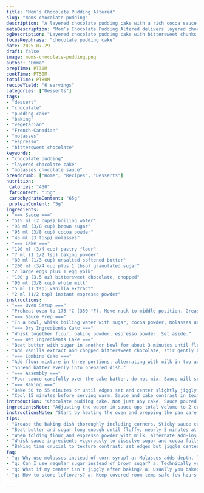 ```yaml
---
title: "Mom’s Chocolate Pudding Altered"
slug: "moms-chocolate-pudding"
description: "A layered chocolate pudding cake with a rich cocoa sauce poured over before baking. Flour and baking powder combined with butter, sugar, eggs, and chopped semi-sweet chocolate form the base. Sauce with hot water, sugar, cocoa, and molasses substitute for corn syrup. Adjusted ingredient amounts and timing for a slightly different texture. Baked in a medium dish, yields six portions. Vegetarian and nut-free. Simple, slightly gooey inside, moist texture. Egg yolks add richness. Vanilla extract and espresso powder added for depth. Sauce poured over before baking. Thick edges and gooey center for contrast."
metaDescription: "Mom’s Chocolate Pudding Altered delivers layered chocolate cake with rich cocoa sauce, bittersweet chocolate chunks, and a gooey center baked to rustic texture and depth."
ogDescription: "Layered chocolate pudding cake with bittersweet chunks, molasses-based sauce, espresso hint, baked until edges set and center stays moist and gooey. Cozy, dense, rustic."
focusKeyphrase: "chocolate pudding cake"
date: 2025-07-29
draft: false
image: moms-chocolate-pudding.png
author: "Emma"
prepTime: PT30M
cookTime: PT50M
totalTime: PT80M
recipeYield: "6 servings"
categories: ["Desserts"]
tags:
- "dessert"
- "chocolate"
- "pudding cake"
- "baking"
- "vegetarian"
- "French-Canadian"
- "molasses"
- "espresso"
- "bittersweet chocolate"
keywords:
- "chocolate pudding"
- "layered chocolate cake"
- "molasses chocolate sauce"
breadcrumb: ["Home", "Recipes", "Desserts"]
nutrition: 
 calories: "430"
 fatContent: "15g"
 carbohydrateContent: "65g"
 proteinContent: "5g"
ingredients:
- "=== Sauce ==="
- "515 ml (2 cups) boiling water"
- "95 ml (3/8 cup) brown sugar"
- "95 ml (3/8 cup) cocoa powder"
- "45 ml (3 tbsp) molasses"
- "=== Cake ==="
- "190 ml (3/4 cup) pastry flour"
- "7 ml (1 1/2 tsp) baking powder"
- "80 ml (1/3 cup) unsalted softened butter"
- "200 ml (3/4 cup plus 1 tbsp) granulated sugar"
- "2 large eggs plus 1 egg yolk"
- "100 g (3.5 oz) bittersweet chocolate, chopped"
- "90 ml (3/8 cup) whole milk"
- "5 ml (1 tsp) vanilla extract"
- "2 ml (1/2 tsp) instant espresso powder"
instructions:
- "=== Oven Setup ==="
- "Preheat oven to 175 °C (350 °F). Move rack to middle position. Grease a 28 x 18 cm (11 x 7 in) rectangular Pyrex dish."
- "=== Sauce Prep ==="
- "In a bowl, whisk boiling water with sugar, cocoa powder, molasses until dissolved. Set aside, let cool slightly."
- "=== Dry Ingredients Cake ==="
- "Whisk together flour, baking powder, espresso powder. Set aside."
- "=== Wet Ingredients Cake ==="
- "Beat butter with sugar in another bowl for about 3 minutes until fluffy. Add eggs and yolk one at a time, mix well after each addition."
- "Add vanilla extract and chopped bittersweet chocolate, stir gently but thoroughly."
- "=== Combine Cake ==="
- "Add flour mixture in three portions, alternating with milk in two add-ins. Fold carefully until combined but not overmixed."
- "Spread batter evenly into prepared dish."
- "=== Assembly ==="
- "Pour sauce carefully over the cake batter, do not mix. Sauce will seep down during baking."
- "=== Baking ==="
- "Bake 50 to 55 minutes or until edges set and center slightly jiggly but mostly cooked."
- "Cool 15 minutes before serving warm. Sauce and cake contrast in texture. Spoon and enjoy."
introduction: "Chocolate pudding cake. Not just any cake. Sauce poured over batter, baked together. Gooey center, crisp edges. Moved away from corn syrup to molasses for a stronger flavor. Less sugar in sauce, more in the cake. Instant espresso powder sneaks in, bringing out chocolate bitterness. Bittersweet chocolate chopped, melts but still chunky. Egg yolk for extra richness. Vanilla. The water in the sauce almost steams the cake from beneath. Mid-height oven rack. Slow bake. The result? Dense but soft, dark chocolate syrup soaking through the cake. Bite blends soft cake with silky, slightly thick, cocoa sauce underneath. Vegetarian, no nuts, simple pantry ingredients mostly. Leftovers? Still good cold, or warmed. Not too sweet, balanced with the bittersweet chocolate and molasses. A comforting, rustic way to do chocolate pudding cakes. Minimal fuss, maximum impact. The change in chocolate cuts richness a bit, you taste the layers. Still melded but with hints of textures."
ingredientsNote: "Adjusting the water in sauce ups total volume to 2 cups instead of 1 3/4 to loosen syrup texture slightly. Brown sugar replaces white sugar, adding molasses depth, plus real molasses to replace corn syrup – less sticky, more flavor forward, more natural. Flour amount trimmed down slightly to accommodate more liquid in sauce and balance batter softness. Baking powder nudged slightly up to help rise despite extra moisture. Butter increased for added tenderness. Sugar in cake reduced to balance sweeter sauce. Bittersweet chocolate swaps semi-sweet, providing deeper notes rather than sweetness alone. Milk volume augmented for batter looseness and better mixability. Added vanilla extract brightens chocolate. Instant espresso powder boosts chocolate flavor, barely noticeable but effective. Eggs one less whole, adding a yolk for richness carefully adjusting texture. This blend yields moist, tender cake mingling with syrup layer forming pudding effect. A mid-size rectangular dish enough for serving six comfortably."
instructionsNote: "Start by heating the oven and prepping the pan carefully – adequate greasing ensures easy release later. Mix dry cake ingredients first separately; helps folding by avoiding overmixing batter. Beat butter and sugar thoroughly until fluffy, key for texture. Add eggs slowly to prevent curdling, each incorporated fully before next. Chocolate chunks folded gently to maintain pockets of melted bits after baking. Combine dry and wet alternately then spread in pan evenly. The sauce must be whisked vigorously to fully dissolve sugar and cocoa, preventing grit and lumps. Pour sauce slowly, avoid mixing into batter, vital to create the layered molten texture. Bake close to 50 minutes, watch cake edges for doneness; center jiggle indicates moisture retention perfect for pudding form. Cool slightly before serving so sauce settles but remains warm. The mix of textures makes timing critical – too long and sauce dries; too short and cake tastes raw. Adjust baking at altitude or oven quirks. Serve as is or with cream or ice cream for contrasting creaminess. Dense but delicate balancing of liquids and solids inside the pan makes this a unique interpretation."
tips:
- "Grease the baking dish thoroughly including corners. Sticky sauce can make removal tricky. Use a solid butter layer or baking spray with flour, especially on glass. Let the pan dry a bit before pouring batter to avoid slipping."
- "Beat butter and sugar long enough until fluffy, nearly 3 minutes at medium speed. A fully aerated base means lighter structure despite density. Eggs added slowly prevent curdling. Mix each fully before next."
- "When folding flour and espresso powder with milk, alternate add-ins in thirds and halves. Avoid overmixing or gluten will tighten cake texture. Gentle folding keeps bits of chocolate intact and creates pockets of molten chunks."
- "Whisk sauce ingredients vigorously to dissolve sugar and cocoa fully. Any lumps mean gritty texture later. Let sauce cool slightly to avoid melting the batter on contact but pour while still fluid enough to seep."
- "Baking time crucial to texture contrast: set edges but jiggle center slightly. Overbake and syrup dries out, underbake leaves raw batter. Watch around 50 to 55 minutes, depending on oven quirks or altitude. Use middle rack for even heat."
faq:
- "q: Why use molasses instead of corn syrup? a: Molasses adds depth, less sticky than corn syrup. Changes texture slightly. Flavor stronger, less sweet, more natural. Some moisture lost but balanced in cake."
- "q: Can I use regular sugar instead of brown sugar? a: Technically yes but brown sugar adds moisture and molasses flavor. White sugar creates drier sauce, less rich taste. You can mix or just use light brown substitute."
- "q: What if my center isn’t jiggly after baking? a: Usually you baked too long or oven hotter than expected. Check at 50 minutes with jiggle test. Cooler oven or shorter bake time needed. Also batter thickness affects."
- "q: How to store leftovers? a: Keep covered room temp safe few hours. Refrigerate up to 3 days. Sauce thickens cold, warm gently in microwave or oven before serving. Avoid freezing; texture suffers, sauce separates."

---
```

